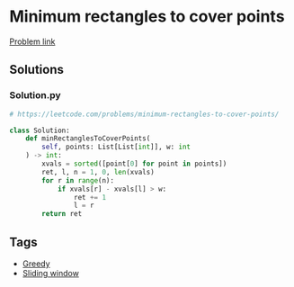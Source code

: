 # Minimum rectangles to cover points

[Problem link](https://leetcode.com/problems/minimum-rectangles-to-cover-points/)

## Solutions


### Solution.py
```py
# https://leetcode.com/problems/minimum-rectangles-to-cover-points/

class Solution:
    def minRectanglesToCoverPoints(
        self, points: List[List[int]], w: int
    ) -> int:
        xvals = sorted([point[0] for point in points])
        ret, l, n = 1, 0, len(xvals)
        for r in range(n):
            if xvals[r] - xvals[l] > w:
                ret += 1
                l = r
        return ret
```
## Tags

* [Greedy](/Collections/greedy.md#greedy)
* [Sliding window](/Collections/sliding-window.md#sliding-window)
